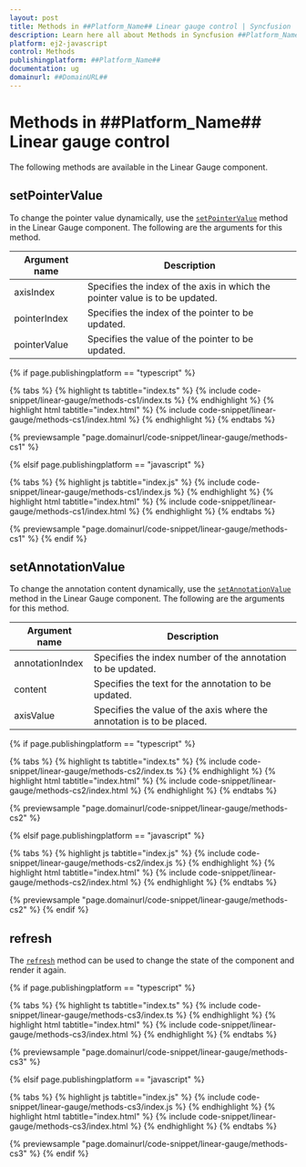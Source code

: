 ```yaml
---
layout: post
title: Methods in ##Platform_Name## Linear gauge control | Syncfusion
description: Learn here all about Methods in Syncfusion ##Platform_Name## Linear gauge control of Syncfusion Essential JS 2 and more.
platform: ej2-javascript
control: Methods 
publishingplatform: ##Platform_Name##
documentation: ug
domainurl: ##DomainURL##
---
```


# Methods in ##Platform_Name## Linear gauge control

The following methods are available in the Linear Gauge component.

## setPointerValue

To change the pointer value dynamically, use the [`setPointerValue`](../api/linear-gauge#setpointervalue) method in the Linear Gauge component. The following are the arguments for this method.

|   Argument name      |   Description                            |
|----------------------| -----------------------------------------|
|     axisIndex        |    Specifies the index of the axis in which the pointer value is to be updated.|
|     pointerIndex     |    Specifies the index of the pointer to be updated.           |
|     pointerValue     |    Specifies the value of the pointer to be updated.           |

{% if page.publishingplatform == "typescript" %}

 {% tabs %}
{% highlight ts tabtitle="index.ts" %}
{% include code-snippet/linear-gauge/methods-cs1/index.ts %}
{% endhighlight %}
{% highlight html tabtitle="index.html" %}
{% include code-snippet/linear-gauge/methods-cs1/index.html %}
{% endhighlight %}
{% endtabs %}
        
{% previewsample "page.domainurl/code-snippet/linear-gauge/methods-cs1" %}

{% elsif page.publishingplatform == "javascript" %}

{% tabs %}
{% highlight js tabtitle="index.js" %}
{% include code-snippet/linear-gauge/methods-cs1/index.js %}
{% endhighlight %}
{% highlight html tabtitle="index.html" %}
{% include code-snippet/linear-gauge/methods-cs1/index.html %}
{% endhighlight %}
{% endtabs %}

{% previewsample "page.domainurl/code-snippet/linear-gauge/methods-cs1" %}
{% endif %}

## setAnnotationValue

To change the annotation content dynamically, use the [`setAnnotationValue`](../api/linear-gauge#setannotationvalue) method in the Linear Gauge component. The following are the arguments for this method.

|   Argument name      |   Description                            |
|----------------------| -----------------------------------------|
|     annotationIndex  |    Specifies the index number of the annotation to be updated. |
|     content          |    Specifies the text for the annotation to be updated.        |
|     axisValue        |    Specifies the value of the axis where the annotation is to be placed.|

{% if page.publishingplatform == "typescript" %}

 {% tabs %}
{% highlight ts tabtitle="index.ts" %}
{% include code-snippet/linear-gauge/methods-cs2/index.ts %}
{% endhighlight %}
{% highlight html tabtitle="index.html" %}
{% include code-snippet/linear-gauge/methods-cs2/index.html %}
{% endhighlight %}
{% endtabs %}
        
{% previewsample "page.domainurl/code-snippet/linear-gauge/methods-cs2" %}

{% elsif page.publishingplatform == "javascript" %}

{% tabs %}
{% highlight js tabtitle="index.js" %}
{% include code-snippet/linear-gauge/methods-cs2/index.js %}
{% endhighlight %}
{% highlight html tabtitle="index.html" %}
{% include code-snippet/linear-gauge/methods-cs2/index.html %}
{% endhighlight %}
{% endtabs %}

{% previewsample "page.domainurl/code-snippet/linear-gauge/methods-cs2" %}
{% endif %}

## refresh

The [`refresh`](../api/linear-gauge#refresh) method can be used to change the state of the component and render it again.

{% if page.publishingplatform == "typescript" %}

 {% tabs %}
{% highlight ts tabtitle="index.ts" %}
{% include code-snippet/linear-gauge/methods-cs3/index.ts %}
{% endhighlight %}
{% highlight html tabtitle="index.html" %}
{% include code-snippet/linear-gauge/methods-cs3/index.html %}
{% endhighlight %}
{% endtabs %}
        
{% previewsample "page.domainurl/code-snippet/linear-gauge/methods-cs3" %}

{% elsif page.publishingplatform == "javascript" %}

{% tabs %}
{% highlight js tabtitle="index.js" %}
{% include code-snippet/linear-gauge/methods-cs3/index.js %}
{% endhighlight %}
{% highlight html tabtitle="index.html" %}
{% include code-snippet/linear-gauge/methods-cs3/index.html %}
{% endhighlight %}
{% endtabs %}

{% previewsample "page.domainurl/code-snippet/linear-gauge/methods-cs3" %}
{% endif %}